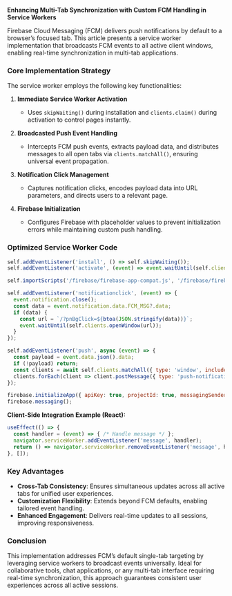 **Enhancing Multi-Tab Synchronization with Custom FCM Handling in Service Workers**  

Firebase Cloud Messaging (FCM) delivers push notifications by default to a browser’s focused tab. This article presents a service worker implementation that broadcasts FCM events to all active client windows, enabling real-time synchronization in multi-tab applications.  

### Core Implementation Strategy  
The service worker employs the following key functionalities:  

1. **Immediate Service Worker Activation**  
   - Uses `skipWaiting()` during installation and `clients.claim()` during activation to control pages instantly.  

2. **Broadcasted Push Event Handling**  
   - Intercepts FCM push events, extracts payload data, and distributes messages to all open tabs via `clients.matchAll()`, ensuring universal event propagation.  

3. **Notification Click Management**  
   - Captures notification clicks, encodes payload data into URL parameters, and directs users to a relevant page.  

4. **Firebase Initialization**  
   - Configures Firebase with placeholder values to prevent initialization errors while maintaining custom push handling.  

### Optimized Service Worker Code  
```javascript  
self.addEventListener('install', () => self.skipWaiting());  
self.addEventListener('activate', (event) => event.waitUntil(self.clients.claim()));  

self.importScripts('/firebase/firebase-app-compat.js', '/firebase/firebase-messaging-compat.js');  

self.addEventListener('notificationclick', (event) => {  
  event.notification.close();  
  const data = event.notification.data.FCM_MSG?.data;  
  if (data) {  
    const url = `/?pnBgClick=${btoa(JSON.stringify(data))}`;  
    event.waitUntil(self.clients.openWindow(url));  
  }  
});  

self.addEventListener('push', async (event) => {  
  const payload = event.data.json().data;  
  if (!payload) return;  
  const clients = await self.clients.matchAll({ type: 'window', includeUncontrolled: true });  
  clients.forEach(client => client.postMessage({ type: 'push-notification', payload }));  
});  

firebase.initializeApp({ apiKey: true, projectId: true, messagingSenderId: true, appId: true });  
firebase.messaging();  
```  

**Client-Side Integration Example (React):**  
```javascript  
useEffect(() => {  
  const handler = (event) => { /* Handle message */ };  
  navigator.serviceWorker.addEventListener('message', handler);  
  return () => navigator.serviceWorker.removeEventListener('message', handler);  
}, []);  
```  

### Key Advantages  
- **Cross-Tab Consistency**: Ensures simultaneous updates across all active tabs for unified user experiences.  
- **Customization Flexibility**: Extends beyond FCM defaults, enabling tailored event handling.  
- **Enhanced Engagement**: Delivers real-time updates to all sessions, improving responsiveness.  

### Conclusion  
This implementation addresses FCM’s default single-tab targeting by leveraging service workers to broadcast events universally. Ideal for collaborative tools, chat applications, or any multi-tab interface requiring real-time synchronization, this approach guarantees consistent user experiences across all active sessions.
